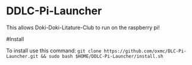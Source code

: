 # DDLC-Pi-Launcher

This allows Doki-Doki-Litature-Club to run on the raspberry pi!

#Install

To install use this command:
`git clone https://github.com/oxmc/DLC-Pi-Launcher.git && sudo bash $HOME/DDLC-Pi-Launcher/install.sh`
